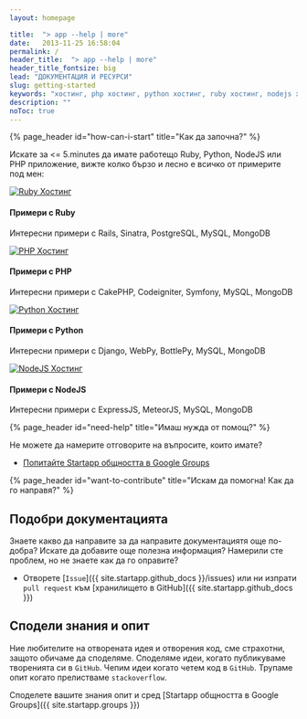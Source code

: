 ```yaml
---
layout: homepage

title:  "> app --help | more"
date:   2013-11-25 16:58:04
permalink: /
header_title:  "> app --help | more"
header_title_fontsize: big
lead: "ДОКУМЕНТАЦИЯ И РЕСУРСИ"
slug: getting-started
keywords: "хостинг, php хостинг, python хостинг, ruby хостинг, nodejs хостинг"
description: ""
noToc: true
---
```


{% page_header id="how-can-i-start" title="Как да започна?" %}

<p class="lead">Искате за <= 5.minutes да имате работещо Ruby, Python, NodeJS или PHP приложение, вижте колко бързо и лесно е всичко от примерите под мен:</p>

<div class="row startapp-starters">
  <div class="col-xs-6 col-md-3">
    <a class="thumbnail" href="/getting-started/startapp-with-ruby-quick.html">
      <img src="/img/jumps/ruby.jpg" alt="Ruby Хостинг">
    </a>
    <h4>Примери с Ruby</h4>
    <p>Интересни примери с Rails, Sinatra, PostgreSQL, MySQL, MongoDB</p>
  </div>
  <div class="col-xs-6 col-md-3">
    <a class="thumbnail" href="/getting-started/startapp-with-php-quick.html">
      <img src="/img/jumps/php.jpg" alt="PHP Хостинг">
    </a>
    <h4>Примери с PHP</h4>
    <p>Интересни примери с CakePHP, Codeigniter, Symfony, MySQL, MongoDB</p>
  </div>
  <div class="clearfix visible-xs"></div>
  <div class="col-xs-6 col-md-3">
    <a class="thumbnail" href="/getting-started/startapp-with-python-quick.html">
      <img src="/img/jumps/python.jpg" alt="Python Хостинг">
    </a>
    <h4>Примери с Python</h4>
    <p>Интересни примери с Django, WebPy, BottlePy, MySQL, MongoDB</p>
  </div>
  <div class="col-xs-6 col-md-3">
    <a class="thumbnail" href="/getting-started/startapp-with-nodejs-quick.html">
      <img src="/img/jumps/node.jpg" alt="NodeJS Хостинг">
    </a>
    <h4>Примери с NodeJS</h4>
    <p>Интересни примери с ExpressJS, MeteorJS, MySQL, MongoDB</p>
  </div>

</div>

{% page_header id="need-help" title="Имаш нужда от помощ?" %}

Не можете да намерите отговорите на въпросите, които имате?
<section class="read-more">
  <ul class="list-unstyled">
    <li><a href="{{ site.startapp.groups }}">Попитайте Startapp общността в Google Groups</a></li>
  </ul>
</section>

{% page_header id="want-to-contribute" title="Искам да помогна! Как да го направя?" %}

## Подобри документацията

Знаете какво да направите за да направите документациятя още по-добра? Искате да добавите още полезна информация?
Намерили сте проблем, но не знаете как да го оправите?

- Отворете [`Issue`]({{ site.startapp.github_docs }}/issues) или ни изпрати `pull request` към [хранилището в GitHub]({{ site.startapp.github_docs }})

## Сподели знания и опит

Ние любителите на отворената идея и отворения код, сме страхотни, защото обичаме да споделяме.
Споделяме идеи, когато публикуваме творенията си в `GitHub`. Чепим идеи когато четем код в `GitHub`.
Трупаме опит когато прелистваме `stackoverflow`.

Споделете вашите знания опит и сред [Startapp общността в Google Groups]({{ site.startapp.groups }})
